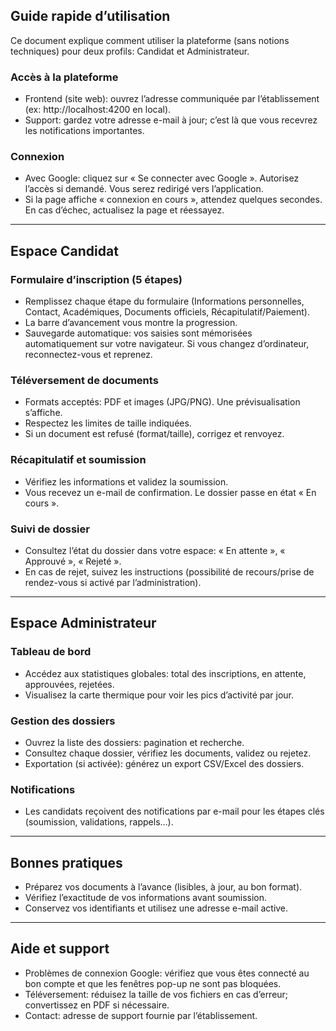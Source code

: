 ## Guide rapide d’utilisation

Ce document explique comment utiliser la plateforme (sans notions techniques) pour deux profils: Candidat et Administrateur.

### Accès à la plateforme
- Frontend (site web): ouvrez l’adresse communiquée par l’établissement (ex: http://localhost:4200 en local).
- Support: gardez votre adresse e-mail à jour; c’est là que vous recevrez les notifications importantes.

### Connexion
- Avec Google: cliquez sur « Se connecter avec Google ». Autorisez l’accès si demandé. Vous serez redirigé vers l’application.
- Si la page affiche « connexion en cours », attendez quelques secondes. En cas d’échec, actualisez la page et réessayez.

---

## Espace Candidat

### Formulaire d’inscription (5 étapes)
- Remplissez chaque étape du formulaire (Informations personnelles, Contact, Académiques, Documents officiels, Récapitulatif/Paiement).
- La barre d’avancement vous montre la progression.
- Sauvegarde automatique: vos saisies sont mémorisées automatiquement sur votre navigateur. Si vous changez d’ordinateur, reconnectez-vous et reprenez.

### Téléversement de documents
- Formats acceptés: PDF et images (JPG/PNG). Une prévisualisation s’affiche.
- Respectez les limites de taille indiquées.
- Si un document est refusé (format/taille), corrigez et renvoyez.

### Récapitulatif et soumission
- Vérifiez les informations et validez la soumission.
- Vous recevez un e-mail de confirmation. Le dossier passe en état « En cours ».

### Suivi de dossier
- Consultez l’état du dossier dans votre espace: « En attente », « Approuvé », « Rejeté ».
- En cas de rejet, suivez les instructions (possibilité de recours/prise de rendez-vous si activé par l’administration).

---

## Espace Administrateur

### Tableau de bord
- Accédez aux statistiques globales: total des inscriptions, en attente, approuvées, rejetées.
- Visualisez la carte thermique pour voir les pics d’activité par jour.

### Gestion des dossiers
- Ouvrez la liste des dossiers: pagination et recherche.
- Consultez chaque dossier, vérifiez les documents, validez ou rejetez.
- Exportation (si activée): générez un export CSV/Excel des dossiers.

### Notifications
- Les candidats reçoivent des notifications par e-mail pour les étapes clés (soumission, validations, rappels…).

---

## Bonnes pratiques
- Préparez vos documents à l’avance (lisibles, à jour, au bon format).
- Vérifiez l’exactitude de vos informations avant soumission.
- Conservez vos identifiants et utilisez une adresse e-mail active.

---

## Aide et support
- Problèmes de connexion Google: vérifiez que vous êtes connecté au bon compte et que les fenêtres pop-up ne sont pas bloquées.
- Téléversement: réduisez la taille de vos fichiers en cas d’erreur; convertissez en PDF si nécessaire.
- Contact: adresse de support fournie par l’établissement. 